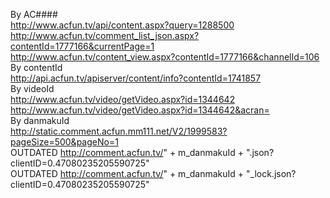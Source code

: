 By AC####  
http://www.acfun.tv/api/content.aspx?query=1288500  
http://www.acfun.tv/comment_list_json.aspx?contentId=1777166&currentPage=1  
http://www.acfun.tv/content_view.aspx?contentId=1777166&channelId=106  
By contentId  
http://api.acfun.tv/apiserver/content/info?contentId=1741857  
By videoId  
http://www.acfun.tv/video/getVideo.aspx?id=1344642  
http://www.acfun.tv/video/getVideo.aspx?id=1344642&acran=  
By danmakuId  
http://static.comment.acfun.mm111.net/V2/1999583?pageSize=500&pageNo=1  
OUTDATED http://comment.acfun.tv/" + m_danmakuId + ".json?clientID=0.47080235205590725"  
OUTDATED http://comment.acfun.tv/" + m_danmakuId + "_lock.json?clientID=0.47080235205590725"  
